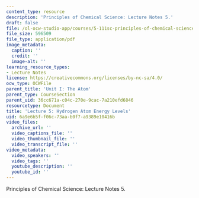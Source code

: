 ```yaml
---
content_type: resource
description: 'Principles of Chemical Science: Lecture Notes 5.'
draft: false
file: /ol-ocw-studio-app/courses/5-111sc-principles-of-chemical-science-fall-2014/6a9e6b5ff06c73aab0f7a9389e10416b_MIT5_111F14_Lec5.pdf
file_size: 596509
file_type: application/pdf
image_metadata:
  caption: ''
  credit: ''
  image-alt: ''
learning_resource_types:
- Lecture Notes
license: https://creativecommons.org/licenses/by-nc-sa/4.0/
ocw_type: OCWFile
parent_title: 'Unit I: The Atom'
parent_type: CourseSection
parent_uid: 36cc671a-c04c-270e-9cac-7a210efd6846
resourcetype: Document
title: 'Lecture 5: Hydrogen Atom Energy Levels'
uid: 6a9e6b5f-f06c-73aa-b0f7-a9389e10416b
video_files:
  archive_url: ''
  video_captions_file: ''
  video_thumbnail_file: ''
  video_transcript_file: ''
video_metadata:
  video_speakers: ''
  video_tags: ''
  youtube_description: ''
  youtube_id: ''
---
```

Principles of Chemical Science: Lecture Notes 5.